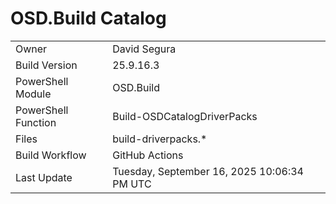 ﻿# OSD.Build Catalog

| | |
|-|-|
| Owner | David Segura |
| Build Version | 25.9.16.3 |
| PowerShell Module | OSD.Build |
| PowerShell Function | Build-OSDCatalogDriverPacks |
| Files | build-driverpacks.* |
| Build Workflow | GitHub Actions |
| Last Update | Tuesday, September 16, 2025 10:06:34 PM UTC |
